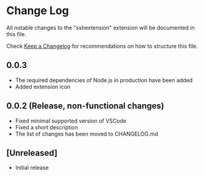 # Change Log
All notable changes to the "sshextension" extension will be documented in this file.

Check [Keep a Changelog](http://keepachangelog.com/) for recommendations on how to structure this file.

## 0.0.3 
- The required dependencies of Node.js in production have been added
- Added extension icon

## 0.0.2 (Release, non-functional changes)
- Fixed minimal supported version of VSCode
- Fixed a short description
- The list of changes has been moved to CHANGELOG.md

## [Unreleased]
- Initial release